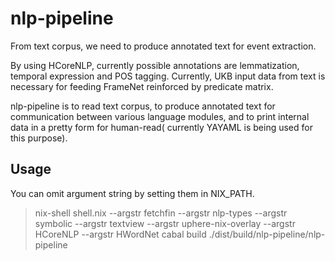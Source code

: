 # nlp-pipeline

From text corpus, we need to produce annotated text for event extraction.

By using HCoreNLP, currently possible annotations are lemmatization, temporal
expression and POS tagging. Currently, UKB input data from text is necessary for
feeding FrameNet reinforced by predicate matrix.

nlp-pipeline is to read text corpus, to produce annotated text for communication between
various language modules, and to print internal data in a pretty form for human-read(
currently YAYAML is being used for this purpose).

## Usage
You can omit argument string by setting them in NIX_PATH.
> nix-shell shell.nix --argstr fetchfin <fetchfin> --argstr nlp-types <nlp-types> --argstr symbolic <symbolic> --argstr textview <textview> --argstr uphere-nix-overlay <uphere-nix-overlay> --argstr HCoreNLP <HCoreNLP> --argstr HWordNet <HWordNet>
> cabal build
> ./dist/build/nlp-pipeline/nlp-pipeline